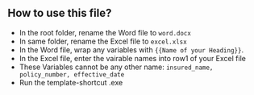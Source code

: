 ## How to use this file?

- In the root folder, rename the Word file to `word.docx`
- In same folder, rename the Excel file to `excel.xlsx`
- In the Word file, wrap any variables with `{{Name of your Heading}}`.
- In the Excel file, enter the vairable names into row1 of your Excel file
- These Variables cannot be any other name: ` insured_name, policy_number, effective_date `
- Run the template-shortcut .exe
